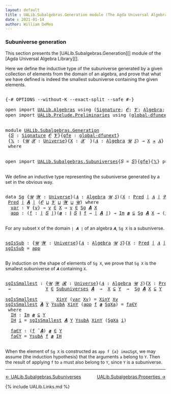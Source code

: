 ```yaml
---
layout: default
title : UALib.Subalgebras.Generation module (The Agda Universal Algebra Library)
date : 2021-01-14
author: William DeMeo
---
```


### <a id="subuniverse-generation">Subuniverse generation</a>

This section presents the [UALib.Subalgebras.Generation][] module of the [Agda Universal Algebra Library][].

Here we define the inductive type of the subuniverse generated by a given collection of elements from the domain of an algebra, and prove that what we have defined is indeed the smallest subuniverse containing the given elements.

<pre class="Agda">

<a id="565" class="Symbol">{-#</a> <a id="569" class="Keyword">OPTIONS</a> <a id="577" class="Pragma">--without-K</a> <a id="589" class="Pragma">--exact-split</a> <a id="603" class="Pragma">--safe</a> <a id="610" class="Symbol">#-}</a>

<a id="615" class="Keyword">open</a> <a id="620" class="Keyword">import</a> <a id="627" href="UALib.Algebras.html" class="Module">UALib.Algebras</a> <a id="642" class="Keyword">using</a> <a id="648" class="Symbol">(</a><a id="649" href="UALib.Algebras.Signatures.html#1454" class="Function">Signature</a><a id="658" class="Symbol">;</a> <a id="660" href="universes.html#613" class="Generalizable">𝓞</a><a id="661" class="Symbol">;</a> <a id="663" href="universes.html#617" class="Generalizable">𝓥</a><a id="664" class="Symbol">;</a> <a id="666" href="UALib.Algebras.Algebras.html#781" class="Function">Algebra</a><a id="673" class="Symbol">;</a> <a id="675" href="UALib.Algebras.Algebras.html#3508" class="Function Operator">_↠_</a><a id="678" class="Symbol">)</a>
<a id="680" class="Keyword">open</a> <a id="685" class="Keyword">import</a> <a id="692" href="UALib.Prelude.Preliminaries.html" class="Module">UALib.Prelude.Preliminaries</a> <a id="720" class="Keyword">using</a> <a id="726" class="Symbol">(</a><a id="727" href="MGS-Subsingleton-Theorems.html#3468" class="Function">global-dfunext</a><a id="741" class="Symbol">;</a> <a id="743" href="universes.html#551" class="Postulate">Universe</a><a id="751" class="Symbol">;</a> <a id="753" href="universes.html#758" class="Function Operator">_̇</a><a id="755" class="Symbol">)</a>


<a id="759" class="Keyword">module</a> <a id="766" href="UALib.Subalgebras.Generation.html" class="Module">UALib.Subalgebras.Generation</a>
 <a id="796" class="Symbol">{</a><a id="797" href="UALib.Subalgebras.Generation.html#797" class="Bound">𝑆</a> <a id="799" class="Symbol">:</a> <a id="801" href="UALib.Algebras.Signatures.html#1454" class="Function">Signature</a> <a id="811" href="universes.html#613" class="Generalizable">𝓞</a> <a id="813" href="universes.html#617" class="Generalizable">𝓥</a><a id="814" class="Symbol">}{</a><a id="816" href="UALib.Subalgebras.Generation.html#816" class="Bound">gfe</a> <a id="820" class="Symbol">:</a> <a id="822" href="MGS-Subsingleton-Theorems.html#3468" class="Function">global-dfunext</a><a id="836" class="Symbol">}</a>
 <a id="839" class="Symbol">{</a><a id="840" href="UALib.Subalgebras.Generation.html#840" class="Bound">𝕏</a> <a id="842" class="Symbol">:</a> <a id="844" class="Symbol">{</a><a id="845" href="UALib.Subalgebras.Generation.html#845" class="Bound">𝓤</a> <a id="847" href="UALib.Subalgebras.Generation.html#847" class="Bound">𝓧</a> <a id="849" class="Symbol">:</a> <a id="851" href="universes.html#551" class="Postulate">Universe</a><a id="859" class="Symbol">}{</a><a id="861" href="UALib.Subalgebras.Generation.html#861" class="Bound">X</a> <a id="863" class="Symbol">:</a> <a id="865" href="UALib.Subalgebras.Generation.html#847" class="Bound">𝓧</a> <a id="867" href="universes.html#758" class="Function Operator">̇</a> <a id="869" class="Symbol">}(</a><a id="871" href="UALib.Subalgebras.Generation.html#871" class="Bound">𝑨</a> <a id="873" class="Symbol">:</a> <a id="875" href="UALib.Algebras.Algebras.html#781" class="Function">Algebra</a> <a id="883" href="UALib.Subalgebras.Generation.html#845" class="Bound">𝓤</a> <a id="885" href="UALib.Subalgebras.Generation.html#797" class="Bound">𝑆</a><a id="886" class="Symbol">)</a> <a id="888" class="Symbol">→</a> <a id="890" href="UALib.Subalgebras.Generation.html#861" class="Bound">X</a> <a id="892" href="UALib.Algebras.Algebras.html#3508" class="Function Operator">↠</a> <a id="894" href="UALib.Subalgebras.Generation.html#871" class="Bound">𝑨</a><a id="895" class="Symbol">}</a>
 <a id="898" class="Keyword">where</a>


<a id="906" class="Keyword">open</a> <a id="911" class="Keyword">import</a> <a id="918" href="UALib.Subalgebras.Subuniverses.html" class="Module">UALib.Subalgebras.Subuniverses</a><a id="948" class="Symbol">{</a><a id="949" class="Argument">𝑆</a> <a id="951" class="Symbol">=</a> <a id="953" href="UALib.Subalgebras.Generation.html#797" class="Bound">𝑆</a><a id="954" class="Symbol">}{</a><a id="956" href="UALib.Subalgebras.Generation.html#816" class="Bound">gfe</a><a id="959" class="Symbol">}{</a><a id="961" href="UALib.Subalgebras.Generation.html#840" class="Bound">𝕏</a><a id="962" class="Symbol">}</a> <a id="964" class="Keyword">public</a>

</pre>

We define an inductive type representing the subuniverse generated by a set in the obvious way.

<pre class="Agda">

<a id="1095" class="Keyword">data</a> <a id="Sg"></a><a id="1100" href="UALib.Subalgebras.Generation.html#1100" class="Datatype">Sg</a> <a id="1103" class="Symbol">{</a><a id="1104" href="UALib.Subalgebras.Generation.html#1104" class="Bound">𝓤</a> <a id="1106" href="UALib.Subalgebras.Generation.html#1106" class="Bound">𝓦</a> <a id="1108" class="Symbol">:</a> <a id="1110" href="universes.html#551" class="Postulate">Universe</a><a id="1118" class="Symbol">}(</a><a id="1120" href="UALib.Subalgebras.Generation.html#1120" class="Bound">𝑨</a> <a id="1122" class="Symbol">:</a> <a id="1124" href="UALib.Algebras.Algebras.html#781" class="Function">Algebra</a> <a id="1132" href="UALib.Subalgebras.Generation.html#1104" class="Bound">𝓤</a> <a id="1134" href="UALib.Subalgebras.Generation.html#797" class="Bound">𝑆</a><a id="1135" class="Symbol">)(</a><a id="1137" href="UALib.Subalgebras.Generation.html#1137" class="Bound">X</a> <a id="1139" class="Symbol">:</a> <a id="1141" href="UALib.Relations.Unary.html#1088" class="Function">Pred</a> <a id="1146" href="UALib.Prelude.Preliminaries.html#10371" class="Function Operator">∣</a> <a id="1148" href="UALib.Subalgebras.Generation.html#1120" class="Bound">𝑨</a> <a id="1150" href="UALib.Prelude.Preliminaries.html#10371" class="Function Operator">∣</a> <a id="1152" href="UALib.Subalgebras.Generation.html#1106" class="Bound">𝓦</a><a id="1153" class="Symbol">)</a> <a id="1155" class="Symbol">:</a>
 <a id="1158" href="UALib.Relations.Unary.html#1088" class="Function">Pred</a> <a id="1163" href="UALib.Prelude.Preliminaries.html#10371" class="Function Operator">∣</a> <a id="1165" href="UALib.Subalgebras.Generation.html#1120" class="Bound">𝑨</a> <a id="1167" href="UALib.Prelude.Preliminaries.html#10371" class="Function Operator">∣</a> <a id="1169" class="Symbol">(</a><a id="1170" href="UALib.Subalgebras.Generation.html#811" class="Bound">𝓞</a> <a id="1172" href="Agda.Primitive.html#636" class="Function Operator">⊔</a> <a id="1174" href="UALib.Subalgebras.Generation.html#813" class="Bound">𝓥</a> <a id="1176" href="Agda.Primitive.html#636" class="Function Operator">⊔</a> <a id="1178" href="UALib.Subalgebras.Generation.html#1106" class="Bound">𝓦</a> <a id="1180" href="Agda.Primitive.html#636" class="Function Operator">⊔</a> <a id="1182" href="UALib.Subalgebras.Generation.html#1104" class="Bound">𝓤</a><a id="1183" class="Symbol">)</a> <a id="1185" class="Keyword">where</a>
  <a id="Sg.var"></a><a id="1193" href="UALib.Subalgebras.Generation.html#1193" class="InductiveConstructor">var</a> <a id="1197" class="Symbol">:</a> <a id="1199" class="Symbol">∀</a> <a id="1201" class="Symbol">{</a><a id="1202" href="UALib.Subalgebras.Generation.html#1202" class="Bound">v</a><a id="1203" class="Symbol">}</a> <a id="1205" class="Symbol">→</a> <a id="1207" href="UALib.Subalgebras.Generation.html#1202" class="Bound">v</a> <a id="1209" href="UALib.Relations.Unary.html#2725" class="Function Operator">∈</a> <a id="1211" href="UALib.Subalgebras.Generation.html#1137" class="Bound">X</a> <a id="1213" class="Symbol">→</a> <a id="1215" href="UALib.Subalgebras.Generation.html#1202" class="Bound">v</a> <a id="1217" href="UALib.Relations.Unary.html#2725" class="Function Operator">∈</a> <a id="1219" href="UALib.Subalgebras.Generation.html#1100" class="Datatype">Sg</a> <a id="1222" href="UALib.Subalgebras.Generation.html#1120" class="Bound">𝑨</a> <a id="1224" href="UALib.Subalgebras.Generation.html#1137" class="Bound">X</a>
  <a id="Sg.app"></a><a id="1228" href="UALib.Subalgebras.Generation.html#1228" class="InductiveConstructor">app</a> <a id="1232" class="Symbol">:</a> <a id="1234" class="Symbol">(</a><a id="1235" href="UALib.Subalgebras.Generation.html#1235" class="Bound">f</a> <a id="1237" class="Symbol">:</a> <a id="1239" href="UALib.Prelude.Preliminaries.html#10371" class="Function Operator">∣</a> <a id="1241" href="UALib.Subalgebras.Generation.html#797" class="Bound">𝑆</a> <a id="1243" href="UALib.Prelude.Preliminaries.html#10371" class="Function Operator">∣</a><a id="1244" class="Symbol">)(</a><a id="1246" href="UALib.Subalgebras.Generation.html#1246" class="Bound">𝒂</a> <a id="1248" class="Symbol">:</a> <a id="1250" href="UALib.Prelude.Preliminaries.html#10452" class="Function Operator">∥</a> <a id="1252" href="UALib.Subalgebras.Generation.html#797" class="Bound">𝑆</a> <a id="1254" href="UALib.Prelude.Preliminaries.html#10452" class="Function Operator">∥</a> <a id="1256" href="UALib.Subalgebras.Generation.html#1235" class="Bound">f</a> <a id="1258" class="Symbol">→</a> <a id="1260" href="UALib.Prelude.Preliminaries.html#10371" class="Function Operator">∣</a> <a id="1262" href="UALib.Subalgebras.Generation.html#1120" class="Bound">𝑨</a> <a id="1264" href="UALib.Prelude.Preliminaries.html#10371" class="Function Operator">∣</a><a id="1265" class="Symbol">)</a> <a id="1267" class="Symbol">→</a> <a id="1269" href="UALib.Relations.Unary.html#5327" class="Function Operator">Im</a> <a id="1272" href="UALib.Subalgebras.Generation.html#1246" class="Bound">𝒂</a> <a id="1274" href="UALib.Relations.Unary.html#5327" class="Function Operator">⊆</a> <a id="1276" href="UALib.Subalgebras.Generation.html#1100" class="Datatype">Sg</a> <a id="1279" href="UALib.Subalgebras.Generation.html#1120" class="Bound">𝑨</a> <a id="1281" href="UALib.Subalgebras.Generation.html#1137" class="Bound">X</a> <a id="1283" class="Symbol">→</a> <a id="1285" class="Symbol">(</a><a id="1286" href="UALib.Subalgebras.Generation.html#1235" class="Bound">f</a> <a id="1288" href="UALib.Algebras.Algebras.html#2971" class="Function Operator">̂</a> <a id="1290" href="UALib.Subalgebras.Generation.html#1120" class="Bound">𝑨</a><a id="1291" class="Symbol">)</a> <a id="1293" href="UALib.Subalgebras.Generation.html#1246" class="Bound">𝒂</a> <a id="1295" href="UALib.Relations.Unary.html#2725" class="Function Operator">∈</a> <a id="1297" href="UALib.Subalgebras.Generation.html#1100" class="Datatype">Sg</a> <a id="1300" href="UALib.Subalgebras.Generation.html#1120" class="Bound">𝑨</a> <a id="1302" href="UALib.Subalgebras.Generation.html#1137" class="Bound">X</a>

</pre>

For any subset `X` of the domain `∣ 𝑨 ∣` of an algebra `𝑨`, `Sg X` is a subuniverse.

<pre class="Agda">

<a id="sgIsSub"></a><a id="1417" href="UALib.Subalgebras.Generation.html#1417" class="Function">sgIsSub</a> <a id="1425" class="Symbol">:</a> <a id="1427" class="Symbol">{</a><a id="1428" href="UALib.Subalgebras.Generation.html#1428" class="Bound">𝓤</a> <a id="1430" href="UALib.Subalgebras.Generation.html#1430" class="Bound">𝓦</a> <a id="1432" class="Symbol">:</a> <a id="1434" href="universes.html#551" class="Postulate">Universe</a><a id="1442" class="Symbol">}{</a><a id="1444" href="UALib.Subalgebras.Generation.html#1444" class="Bound">𝑨</a> <a id="1446" class="Symbol">:</a> <a id="1448" href="UALib.Algebras.Algebras.html#781" class="Function">Algebra</a> <a id="1456" href="UALib.Subalgebras.Generation.html#1428" class="Bound">𝓤</a> <a id="1458" href="UALib.Subalgebras.Generation.html#797" class="Bound">𝑆</a><a id="1459" class="Symbol">}{</a><a id="1461" href="UALib.Subalgebras.Generation.html#1461" class="Bound">X</a> <a id="1463" class="Symbol">:</a> <a id="1465" href="UALib.Relations.Unary.html#1088" class="Function">Pred</a> <a id="1470" href="UALib.Prelude.Preliminaries.html#10371" class="Function Operator">∣</a> <a id="1472" href="UALib.Subalgebras.Generation.html#1444" class="Bound">𝑨</a> <a id="1474" href="UALib.Prelude.Preliminaries.html#10371" class="Function Operator">∣</a> <a id="1476" href="UALib.Subalgebras.Generation.html#1430" class="Bound">𝓦</a><a id="1477" class="Symbol">}</a> <a id="1479" class="Symbol">→</a> <a id="1481" href="UALib.Subalgebras.Generation.html#1100" class="Datatype">Sg</a> <a id="1484" href="UALib.Subalgebras.Generation.html#1444" class="Bound">𝑨</a> <a id="1486" href="UALib.Subalgebras.Generation.html#1461" class="Bound">X</a> <a id="1488" href="UALib.Relations.Unary.html#2725" class="Function Operator">∈</a> <a id="1490" href="UALib.Subalgebras.Subuniverses.html#833" class="Function">Subuniverses</a> <a id="1503" href="UALib.Subalgebras.Generation.html#1444" class="Bound">𝑨</a>
<a id="1505" href="UALib.Subalgebras.Generation.html#1417" class="Function">sgIsSub</a> <a id="1513" class="Symbol">=</a> <a id="1515" href="UALib.Subalgebras.Generation.html#1228" class="InductiveConstructor">app</a>

</pre>

By induction on the shape of elements of `Sg X`, we prove that `Sg X` is the smallest subuniverse of `𝑨` containing `X`.

<pre class="Agda">

<a id="sgIsSmallest"></a><a id="1668" href="UALib.Subalgebras.Generation.html#1668" class="Function">sgIsSmallest</a> <a id="1681" class="Symbol">:</a> <a id="1683" class="Symbol">{</a><a id="1684" href="UALib.Subalgebras.Generation.html#1684" class="Bound">𝓤</a> <a id="1686" href="UALib.Subalgebras.Generation.html#1686" class="Bound">𝓦</a> <a id="1688" href="UALib.Subalgebras.Generation.html#1688" class="Bound">𝓡</a> <a id="1690" class="Symbol">:</a> <a id="1692" href="universes.html#551" class="Postulate">Universe</a><a id="1700" class="Symbol">}(</a><a id="1702" href="UALib.Subalgebras.Generation.html#1702" class="Bound">𝑨</a> <a id="1704" class="Symbol">:</a> <a id="1706" href="UALib.Algebras.Algebras.html#781" class="Function">Algebra</a> <a id="1714" href="UALib.Subalgebras.Generation.html#1684" class="Bound">𝓤</a> <a id="1716" href="UALib.Subalgebras.Generation.html#797" class="Bound">𝑆</a><a id="1717" class="Symbol">){</a><a id="1719" href="UALib.Subalgebras.Generation.html#1719" class="Bound">X</a> <a id="1721" class="Symbol">:</a> <a id="1723" href="UALib.Relations.Unary.html#1088" class="Function">Pred</a> <a id="1728" href="UALib.Prelude.Preliminaries.html#10371" class="Function Operator">∣</a> <a id="1730" href="UALib.Subalgebras.Generation.html#1702" class="Bound">𝑨</a> <a id="1732" href="UALib.Prelude.Preliminaries.html#10371" class="Function Operator">∣</a> <a id="1734" href="UALib.Subalgebras.Generation.html#1686" class="Bound">𝓦</a><a id="1735" class="Symbol">}(</a><a id="1737" href="UALib.Subalgebras.Generation.html#1737" class="Bound">Y</a> <a id="1739" class="Symbol">:</a> <a id="1741" href="UALib.Relations.Unary.html#1088" class="Function">Pred</a> <a id="1746" href="UALib.Prelude.Preliminaries.html#10371" class="Function Operator">∣</a> <a id="1748" href="UALib.Subalgebras.Generation.html#1702" class="Bound">𝑨</a> <a id="1750" href="UALib.Prelude.Preliminaries.html#10371" class="Function Operator">∣</a> <a id="1752" href="UALib.Subalgebras.Generation.html#1688" class="Bound">𝓡</a><a id="1753" class="Symbol">)</a>
 <a id="1756" class="Symbol">→</a>             <a id="1770" href="UALib.Subalgebras.Generation.html#1737" class="Bound">Y</a> <a id="1772" href="UALib.Relations.Unary.html#2725" class="Function Operator">∈</a> <a id="1774" href="UALib.Subalgebras.Subuniverses.html#833" class="Function">Subuniverses</a> <a id="1787" href="UALib.Subalgebras.Generation.html#1702" class="Bound">𝑨</a>  <a id="1790" class="Symbol">→</a>  <a id="1793" href="UALib.Subalgebras.Generation.html#1719" class="Bound">X</a> <a id="1795" href="UALib.Relations.Unary.html#3007" class="Function Operator">⊆</a> <a id="1797" href="UALib.Subalgebras.Generation.html#1737" class="Bound">Y</a>  <a id="1800" class="Symbol">→</a>  <a id="1803" href="UALib.Subalgebras.Generation.html#1100" class="Datatype">Sg</a> <a id="1806" href="UALib.Subalgebras.Generation.html#1702" class="Bound">𝑨</a> <a id="1808" href="UALib.Subalgebras.Generation.html#1719" class="Bound">X</a> <a id="1810" href="UALib.Relations.Unary.html#3007" class="Function Operator">⊆</a> <a id="1812" href="UALib.Subalgebras.Generation.html#1737" class="Bound">Y</a>

<a id="1815" href="UALib.Subalgebras.Generation.html#1668" class="Function">sgIsSmallest</a> <a id="1828" class="Symbol">_</a> <a id="1830" class="Symbol">_</a> <a id="1832" class="Symbol">_</a> <a id="1834" href="UALib.Subalgebras.Generation.html#1834" class="Bound">XinY</a> <a id="1839" class="Symbol">(</a><a id="1840" href="UALib.Subalgebras.Generation.html#1193" class="InductiveConstructor">var</a> <a id="1844" href="UALib.Subalgebras.Generation.html#1844" class="Bound">Xv</a><a id="1846" class="Symbol">)</a> <a id="1848" class="Symbol">=</a> <a id="1850" href="UALib.Subalgebras.Generation.html#1834" class="Bound">XinY</a> <a id="1855" href="UALib.Subalgebras.Generation.html#1844" class="Bound">Xv</a>
<a id="1858" href="UALib.Subalgebras.Generation.html#1668" class="Function">sgIsSmallest</a> <a id="1871" href="UALib.Subalgebras.Generation.html#1871" class="Bound">𝑨</a> <a id="1873" href="UALib.Subalgebras.Generation.html#1873" class="Bound">Y</a> <a id="1875" href="UALib.Subalgebras.Generation.html#1875" class="Bound">YsubA</a> <a id="1881" href="UALib.Subalgebras.Generation.html#1881" class="Bound">XinY</a> <a id="1886" class="Symbol">(</a><a id="1887" href="UALib.Subalgebras.Generation.html#1228" class="InductiveConstructor">app</a> <a id="1891" href="UALib.Subalgebras.Generation.html#1891" class="Bound">f</a> <a id="1893" href="UALib.Subalgebras.Generation.html#1893" class="Bound">𝒂</a> <a id="1895" href="UALib.Subalgebras.Generation.html#1895" class="Bound">SgXa</a><a id="1899" class="Symbol">)</a> <a id="1901" class="Symbol">=</a> <a id="1903" href="UALib.Subalgebras.Generation.html#1980" class="Function">fa∈Y</a>
 <a id="1909" class="Keyword">where</a>
  <a id="1917" href="UALib.Subalgebras.Generation.html#1917" class="Function">IH</a> <a id="1920" class="Symbol">:</a> <a id="1922" href="UALib.Relations.Unary.html#5327" class="Function Operator">Im</a> <a id="1925" href="UALib.Subalgebras.Generation.html#1893" class="Bound">𝒂</a> <a id="1927" href="UALib.Relations.Unary.html#5327" class="Function Operator">⊆</a> <a id="1929" href="UALib.Subalgebras.Generation.html#1873" class="Bound">Y</a>
  <a id="1933" href="UALib.Subalgebras.Generation.html#1917" class="Function">IH</a> <a id="1936" href="UALib.Subalgebras.Generation.html#1936" class="Bound">i</a> <a id="1938" class="Symbol">=</a> <a id="1940" href="UALib.Subalgebras.Generation.html#1668" class="Function">sgIsSmallest</a> <a id="1953" href="UALib.Subalgebras.Generation.html#1871" class="Bound">𝑨</a> <a id="1955" href="UALib.Subalgebras.Generation.html#1873" class="Bound">Y</a> <a id="1957" href="UALib.Subalgebras.Generation.html#1875" class="Bound">YsubA</a> <a id="1963" href="UALib.Subalgebras.Generation.html#1881" class="Bound">XinY</a> <a id="1968" class="Symbol">(</a><a id="1969" href="UALib.Subalgebras.Generation.html#1895" class="Bound">SgXa</a> <a id="1974" href="UALib.Subalgebras.Generation.html#1936" class="Bound">i</a><a id="1975" class="Symbol">)</a>

  <a id="1980" href="UALib.Subalgebras.Generation.html#1980" class="Function">fa∈Y</a> <a id="1985" class="Symbol">:</a> <a id="1987" class="Symbol">(</a><a id="1988" href="UALib.Subalgebras.Generation.html#1891" class="Bound">f</a> <a id="1990" href="UALib.Algebras.Algebras.html#2971" class="Function Operator">̂</a> <a id="1992" href="UALib.Subalgebras.Generation.html#1871" class="Bound">𝑨</a><a id="1993" class="Symbol">)</a> <a id="1995" href="UALib.Subalgebras.Generation.html#1893" class="Bound">𝒂</a> <a id="1997" href="UALib.Relations.Unary.html#2725" class="Function Operator">∈</a> <a id="1999" href="UALib.Subalgebras.Generation.html#1873" class="Bound">Y</a>
  <a id="2003" href="UALib.Subalgebras.Generation.html#1980" class="Function">fa∈Y</a> <a id="2008" class="Symbol">=</a> <a id="2010" href="UALib.Subalgebras.Generation.html#1875" class="Bound">YsubA</a> <a id="2016" href="UALib.Subalgebras.Generation.html#1891" class="Bound">f</a> <a id="2018" href="UALib.Subalgebras.Generation.html#1893" class="Bound">𝒂</a> <a id="2020" href="UALib.Subalgebras.Generation.html#1917" class="Function">IH</a>

</pre>

When the element of `Sg X` is constructed as `app f {a} ima⊆SgX`, we may assume (the induction hypothesis) that the arguments `a` belong to `Y`. Then the result of applying `f` to `a` must also belong to `Y`, since `Y` is a subuniverse.

---------------------------------

[← UALib.Subalgebras.Subuniverses](UALib.Subalgebras.Subuniverses.html)
<span style="float:right;">[UALib.Subalgebras.Properties →](UALib.Subalgebras.Properties.html)</span>

{% include UALib.Links.md %}
